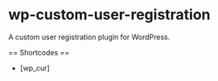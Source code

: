 # wp-custom-user-registration
A custom user registration plugin for WordPress.

== Shortcodes ==
* [wp_cur]
